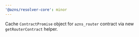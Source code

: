 ```yaml
---
'@azns/resolver-core': minor
---
```


Cache `ContractPromise` object for `azns_router` contract via new `getRouterContract` helper.
